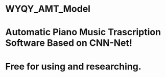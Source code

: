 # WYQY_AMT_Model
# Automatic Piano Music Trascription Software Based on CNN-Net!
# Free for using and researching.
